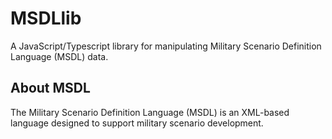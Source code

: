 # MSDLlib

A JavaScript/Typescript library for manipulating Military Scenario Definition Language (MSDL) data.


## About MSDL

The Military Scenario Definition Language (MSDL) is an XML-based language designed to support military
scenario development.

